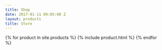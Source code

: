 ```yaml
---
title: Shop
date: 2017-01-11 09:05:00 Z
layout: products
title: Store
---
```

{% for product in site.products %}
  {% include product.html %}
{% endfor %}
